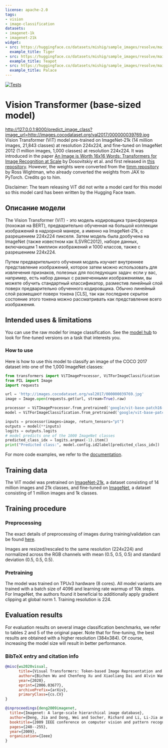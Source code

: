 ```yaml
---
license: apache-2.0
tags:
- vision
- image-classification
datasets:
- imagenet-1k
- imagenet-21k
widget:
- src: https://huggingface.co/datasets/mishig/sample_images/resolve/main/tiger.jpg
  example_title: Tiger
- src: https://huggingface.co/datasets/mishig/sample_images/resolve/main/teapot.jpg
  example_title: Teapot
- src: https://huggingface.co/datasets/mishig/sample_images/resolve/main/palace.jpg
  example_title: Palace
---
```

[![Tests](https://github.com/IvanTimonin08/ML_SF_2023/actions/workflows/python-app.yml/badge.svg)](https://github.com/IvanTimonin08/ML_SF_2023/actions/workflows/python-app.yml)
# Vision Transformer (base-sized model) 
http://127.0.0.1:8000/predict_image_class?image_url=http://images.cocodataset.org/val2017/000000039769.jpg
Vision Transformer (ViT) model pre-trained on ImageNet-21k (14 million images, 21,843 classes) at resolution 224x224, and fine-tuned on ImageNet 2012 (1 million images, 1,000 classes) at resolution 224x224. It was introduced in the paper [An Image is Worth 16x16 Words: Transformers for Image Recognition at Scale](https://arxiv.org/abs/2010.11929) by Dosovitskiy et al. and first released in [this repository](https://github.com/google-research/vision_transformer). However, the weights were converted from the [timm repository](https://github.com/rwightman/pytorch-image-models) by Ross Wightman, who already converted the weights from JAX to PyTorch. Credits go to him. 

Disclaimer: The team releasing ViT did not write a model card for this model so this model card has been written by the Hugging Face team.

## Описание модели

The Vision Transformer (ViT) - это модель кодировщика трансформера (похожая на BERT), предварительно обученная на большой коллекции изображений в надзорной манере, а именно на ImageNet-21k, с разрешением 224x224 пикселя. Затем модель была дообучена на ImageNet (также известном как ILSVRC2012), наборе данных, включающем 1 миллион изображений и 1000 классов, также с разрешением 224x224.

Путем предварительного обучения модель изучает внутреннее представление изображений, которое затем можно использовать для извлечения признаков, полезных для последующих задач: если у вас, например, есть набор данных с размеченными изображениями, вы можете обучить стандартный классификатор, разместив линейный слой поверх предварительно обученного кодировщика. Обычно линейный слой размещают поверх токена [CLS], так как последнее скрытое состояние этого токена можно рассматривать как представление всего изображения.

## Intended uses & limitations

You can use the raw model for image classification. See the [model hub](https://huggingface.co/models?search=google/vit) to look for
fine-tuned versions on a task that interests you.

### How to use

Here is how to use this model to classify an image of the COCO 2017 dataset into one of the 1,000 ImageNet classes:

```python
from transformers import ViTImageProcessor, ViTForImageClassification
from PIL import Image
import requests

url = 'http://images.cocodataset.org/val2017/000000039769.jpg'
image = Image.open(requests.get(url, stream=True).raw)

processor = ViTImageProcessor.from_pretrained('google/vit-base-patch16-224')
model = ViTForImageClassification.from_pretrained('google/vit-base-patch16-224')

inputs = processor(images=image, return_tensors="pt")
outputs = model(**inputs)
logits = outputs.logits
# model predicts one of the 1000 ImageNet classes
predicted_class_idx = logits.argmax(-1).item()
print("Predicted class:", model.config.id2label[predicted_class_idx])
```

For more code examples, we refer to the [documentation](https://huggingface.co/transformers/model_doc/vit.html#).

## Training data

The ViT model was pretrained on [ImageNet-21k](http://www.image-net.org/), a dataset consisting of 14 million images and 21k classes, and fine-tuned on [ImageNet](http://www.image-net.org/challenges/LSVRC/2012/), a dataset consisting of 1 million images and 1k classes. 

## Training procedure

### Preprocessing

The exact details of preprocessing of images during training/validation can be found [here](https://github.com/google-research/vision_transformer/blob/master/vit_jax/input_pipeline.py). 

Images are resized/rescaled to the same resolution (224x224) and normalized across the RGB channels with mean (0.5, 0.5, 0.5) and standard deviation (0.5, 0.5, 0.5).

### Pretraining

The model was trained on TPUv3 hardware (8 cores). All model variants are trained with a batch size of 4096 and learning rate warmup of 10k steps. For ImageNet, the authors found it beneficial to additionally apply gradient clipping at global norm 1. Training resolution is 224.

## Evaluation results

For evaluation results on several image classification benchmarks, we refer to tables 2 and 5 of the original paper. Note that for fine-tuning, the best results are obtained with a higher resolution (384x384). Of course, increasing the model size will result in better performance.

### BibTeX entry and citation info

```bibtex
@misc{wu2020visual,
      title={Visual Transformers: Token-based Image Representation and Processing for Computer Vision}, 
      author={Bichen Wu and Chenfeng Xu and Xiaoliang Dai and Alvin Wan and Peizhao Zhang and Zhicheng Yan and Masayoshi Tomizuka and Joseph Gonzalez and Kurt Keutzer and Peter Vajda},
      year={2020},
      eprint={2006.03677},
      archivePrefix={arXiv},
      primaryClass={cs.CV}
}
```

```bibtex
@inproceedings{deng2009imagenet,
  title={Imagenet: A large-scale hierarchical image database},
  author={Deng, Jia and Dong, Wei and Socher, Richard and Li, Li-Jia and Li, Kai and Fei-Fei, Li},
  booktitle={2009 IEEE conference on computer vision and pattern recognition},
  pages={248--255},
  year={2009},
  organization={Ieee}
}
```
